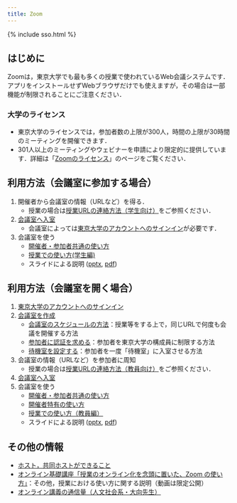 ```yaml
---
title: Zoom
---
```


{% include sso.html %}

## はじめに

Zoomは，東京大学でも最も多くの授業で使われているWeb会議システムです．アプリをインストールせずWebブラウザだけでも使えますが，その場合は一部機能が制限されることにご注意ください．

### 大学のライセンス

- 東京大学のライセンスでは，参加者数の上限が300人，時間の上限が30時間のミーティングを開催できます．
- 301人以上のミーティングやウェビナーを申請により限定的に提供しています．詳細は「[Zoomのライセンス](license)」のページをご覧ください．

## 利用方法（会議室に参加する場合）

1. 開催者から会議室の情報（URLなど）を得る．
    - 授業の場合は[授業URLの連絡方法（学生向け）](/oc/url)をご参照ください．
1. [会議室へ入室](join)
    - 会議室によっては[東京大学のアカウントへのサインイン](zoom_signin)が必要です．
1. 会議室を使う
    - [開催者・参加者共通の使い方](how_to_use)
    - [授業での使い方(学生編)](how_to_use_in_classroom_students)
    - スライドによる説明 ([pptx](files/Zoom-how.pptx), [pdf](files/Zoom-how.pdf))

## 利用方法（会議室を開く場合）

1. [東京大学のアカウントへのサインイン](zoom_signin)
1. [会議室を作成](create_room)
    - [会議室のスケジュールの方法](how/faculty_members/schedule)：授業等をする上で，同じURLで何度も会議を開催する方法
    - [参加者に認証を求める](auth)：参加者を東京大学の構成員に制限する方法
    - [待機室を設定する](waiting_room)：参加者を一度「待機室」に入室させる方法
1. 会議室の情報（URLなど）を参加者に周知
    - 授業の場合は[授業URLの連絡方法（教員向け）](/faculty_members/url)をご参照ください．
1. [会議室へ入室](join)
1. 会議室を使う
    - [開催者・参加者共通の使い方](how_to_use)
    - [開催者特有の使い方](how_to_use_host)
    - [授業での使い方（教員編）](how_to_use_in_classroom_faculty_members)
    - スライドによる説明 ([pptx](files/Zoom-how.pptx), [pdf](files/Zoom-how.pdf))

## その他の情報

- [ホスト，共同ホストができること](how/common/host_cohost)
- [オンライン基礎講座「授業のオンライン化を念頭に置いた、Zoom の使い方」](/events/2020-03-19/)：その他，授業における使い方に関する説明（動画は限定公開）
- [オンライン講義の通信量（人文社会系・大向先生）](https://scrapbox.io/utdh/%E3%82%AA%E3%83%B3%E3%83%A9%E3%82%A4%E3%83%B3%E8%AC%9B%E7%BE%A9%E3%81%AE%E9%80%9A%E4%BF%A1%E9%87%8F)
